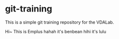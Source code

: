 git-training
============

This is a simple git training repository for the VDALab.

Hi~ This is Emplus
hahah it's benbean
hihi it's lulu
